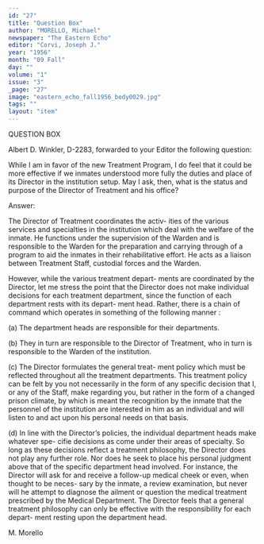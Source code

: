 ```yaml
---
id: "27"
title: "Question Box"
author: "MORELLO, Michael"
newspaper: "The Eastern Echo"
editor: "Corvi, Joseph J."
year: "1956"
month: "09 Fall"
day: ""
volume: "1"
issue: "3"
_page: "27"
image: "eastern_echo_fall1956_body0029.jpg"
tags: ""
layout: "item"
---
```

QUESTION BOX

Albert D. Winkler, D-2283, forwarded to your Editor the following question:

While I am in favor of the new Treatment Program, I do feel that it could
be more effective if we inmates understood more fully the duties and place of
its Director in the institution setup. May I ask, then, what is the status and
purpose of the Director of Treatment and his office?

Answer:

The Director of Treatment coordinates the activ-
ities of the various services and specialties in the
institution which deal with the welfare of the inmate.
He functions under the supervision of the Warden
and is responsible to the Warden for the preparation
and carrying through of a program to aid the inmates
in their rehabilitative effort. He acts as a liaison
between Treatment Staff, custodial forces and the
Warden.

However, while the various treatment depart-
ments are coordinated by the Director, let me stress
the point that the Director does not make individual
decisions for each treatment department, since the
function of each department rests with its depart-
ment head. Rather, there is a chain of command
which operates in something of the following manner :

(a) The department heads are responsible for
their departments.

(b) They in turn are responsible to the Director
of Treatment, who in turn is responsible to the
Warden of the institution.

(c) The Director formulates the general treat-
ment policy which must be reflected throughout
all the treatment departments. This treatment
policy can be felt by you not necessarily in the
form of any specific decision that I, or any of
the Staff, make regarding you, but rather in the
form of a changed prison climate, by which is
meant the recognition by the inmate that the
personnel of the institution are interested in
him as an individual and will listen to and act
upon his personal needs on that basis.

(d) In line with the Director’s policies, the
individual department heads make whatever spe-
cifie decisions as come under their areas of
specialty. So long as these decisions reflect a
treatment philosophy, the Director does not
play any further role. Nor does he seek to
place his personal judgment above that of the
specific department head involved. For instance,
the Director will ask for and receive a follow-up
medical cheek or even, when thought to be neces-
sary by the inmate, a review examination, but
never will he attempt to diagnose the ailment
or question the medical treatment prescribed
by the Medical Department. The Director feels
that a general treatment philosophy can only be
effective with the responsibility for each depart-
ment resting upon the department head.

M. Morello
